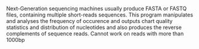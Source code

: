 Next-Generation sequencing machines usually produce FASTA or FASTQ files, containing multiple short-reads sequences. This program manipulates and analyses the frequency of occurence and outputs chart quality statistics and distribution of nucleotides and also produces the reverse complements of sequence reads. Cannot work on reads with more than 1000bp
